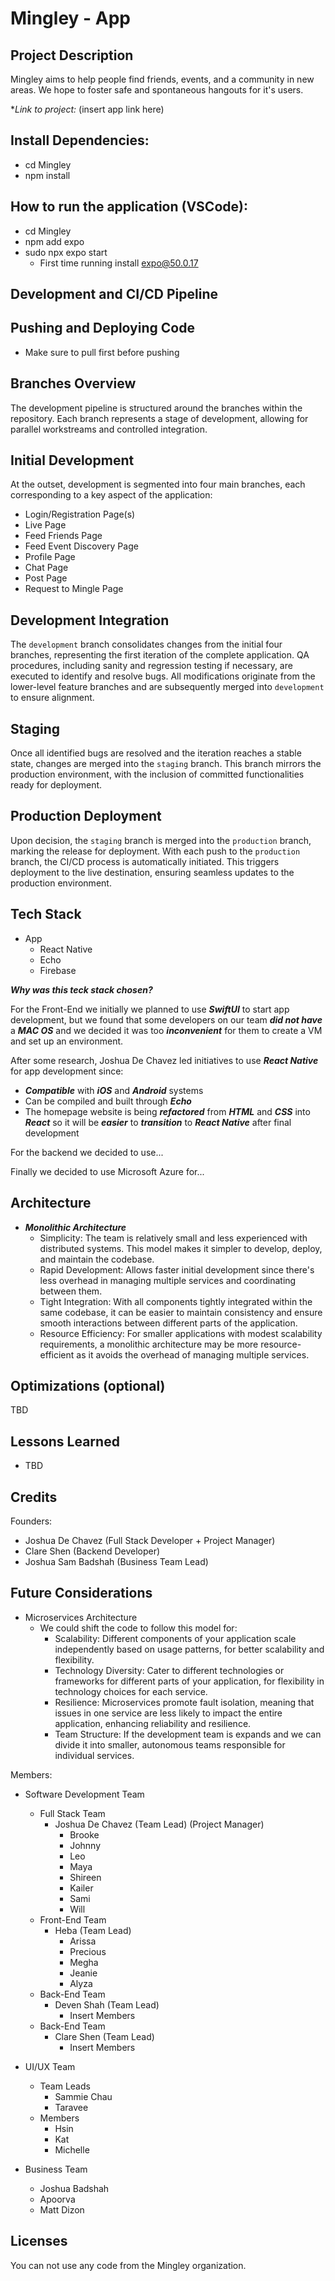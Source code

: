 # Mingley - App

## Project Description
Mingley aims to help people find friends, events, and a community in new areas. We hope to foster safe and spontaneous hangouts for it's users.

**Link to project:* (insert app link here)

## Install Dependencies:
- cd Mingley
- npm install

## How to run the application (VSCode):
- cd Mingley
- npm add expo
- sudo npx expo start
  - First time running install expo@50.0.17


## Development and CI/CD Pipeline

## Pushing and Deploying Code
- Make sure to pull first before pushing

## Branches Overview
The development pipeline is structured around the branches within the repository. Each branch represents a stage of development, allowing for parallel workstreams and controlled integration.

## Initial Development
At the outset, development is segmented into four main branches, each corresponding to a key aspect of the application:

- Login/Registration Page(s)
- Live Page
- Feed Friends Page
- Feed Event Discovery Page
- Profile Page
- Chat Page
- Post Page
- Request to Mingle Page

## Development Integration
The `development` branch consolidates changes from the initial four branches, representing the first iteration of the complete application. QA procedures, including sanity and regression testing if necessary, are executed to identify and resolve bugs.
All modifications originate from the lower-level feature branches and are subsequently merged into `development` to ensure alignment.

## Staging
Once all identified bugs are resolved and the iteration reaches a stable state, changes are merged into the `staging` branch. This branch mirrors the production environment, with the inclusion of committed functionalities ready for deployment.

## Production Deployment
Upon decision, the `staging` branch is merged into the `production` branch, marking the release for deployment. With each push to the `production` branch, the CI/CD process is automatically initiated. This triggers deployment to the live destination, ensuring seamless updates to the production environment.

## Tech Stack
- App
  - React Native
  - Echo
  - Firebase

***Why was this teck stack chosen?***

For the Front-End we initially we planned to use ***SwiftUI*** to start app development, but we found that some developers on our team ***did not have*** a ***MAC OS*** and we decided it was too ***inconvenient*** for them to create a VM and set up an environment. 

After some research, Joshua De Chavez led initiatives to use ***React Native*** for app development since:
- ***Compatible*** with ***iOS*** and ***Android*** systems
- Can be compiled and built through ***Echo***
- The homepage website is being ***refactored*** from ***HTML*** and ***CSS*** into ***React*** so it will be ***easier*** to ***transition*** to ***React Native*** after final development

For the backend we decided to use...

Finally we decided to use Microsoft Azure for...

## Architecture
- ***Monolithic Architecture***
  - Simplicity: The team is relatively small and less experienced with distributed systems. This model makes it simpler to develop, deploy, and maintain the codebase.
  - Rapid Development: Allows faster initial development since there's less overhead in managing multiple services and coordinating between them.
  - Tight Integration: With all components tightly integrated within the same codebase, it can be easier to maintain consistency and ensure smooth interactions between different parts of the application.
  - Resource Efficiency: For smaller applications with modest scalability requirements, a monolithic architecture may be more resource-efficient as it avoids the overhead of managing multiple services.

## Optimizations (optional)

TBD

## Lessons Learned
- TBD

## Credits
Founders:
- Joshua De Chavez (Full Stack Developer + Project Manager)
- Clare Shen (Backend Developer)
- Joshua Sam Badshah (Business Team Lead)

## Future Considerations
- Microservices Architecture
  - We could shift the code to follow this model for:
    -  Scalability: Different components of your application scale independently based on usage patterns, for better scalability and flexibility.
    -  Technology Diversity: Cater to different technologies or frameworks for different parts of your application, for flexibility in technology choices for each service.
    -  Resilience: Microservices promote fault isolation, meaning that issues in one service are less likely to impact the entire application, enhancing reliability and resilience.
    -  Team Structure: If the development team is expands and we can divide it into smaller, autonomous teams responsible for individual services.

Members: 
- Software Development Team
  - Full Stack Team
    - Joshua De Chavez (Team Lead) (Project Manager)
      - Brooke
      - Johnny 
      - Leo
      - Maya
      - Shireen
      - Kailer
      - Sami
      - Will
  - Front-End Team
    - Heba (Team Lead)
      - Arissa
      - Precious
      - Megha
      - Jeanie
      - Alyza
  - Back-End Team
    - Deven Shah (Team Lead)
      - Insert Members
  - Back-End Team
    - Clare Shen (Team Lead)
      - Insert Members

- UI/UX Team
  - Team Leads
    - Sammie Chau
    - Taravee 
  - Members
    - Hsin
    - Kat
    - Michelle

- Business Team
  - Joshua Badshah
  - Apoorva
  - Matt Dizon
## Licenses
You can not use any code from the Mingley organization. 

